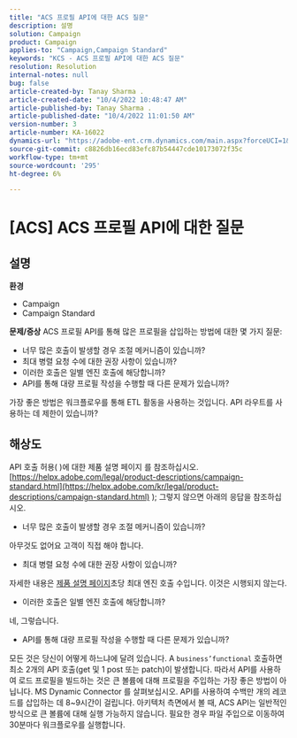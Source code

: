 ```yaml
---
title: "ACS 프로필 API에 대한 ACS 질문"
description: 설명
solution: Campaign
product: Campaign
applies-to: "Campaign,Campaign Standard"
keywords: "KCS - ACS 프로필 API에 대한 ACS 질문"
resolution: Resolution
internal-notes: null
bug: false
article-created-by: Tanay Sharma .
article-created-date: "10/4/2022 10:48:47 AM"
article-published-by: Tanay Sharma .
article-published-date: "10/4/2022 11:01:50 AM"
version-number: 3
article-number: KA-16022
dynamics-url: "https://adobe-ent.crm.dynamics.com/main.aspx?forceUCI=1&pagetype=entityrecord&etn=knowledgearticle&id=c2ea181f-d243-ed11-bba2-0022480868ff"
source-git-commit: c8826db16ecd83efc87b54447cde10173072f35c
workflow-type: tm+mt
source-wordcount: '295'
ht-degree: 6%

---
```


# [ACS] ACS 프로필 API에 대한 질문

## 설명

<b>환경</b>
- Campaign
- Campaign Standard



<b>문제/증상</b>
ACS 프로필 API를 통해 많은 프로필을 삽입하는 방법에 대한 몇 가지 질문:

- 너무 많은 호출이 발생할 경우 조절 메커니즘이 있습니까?
- 최대 병렬 요청 수에 대한 권장 사항이 있습니까?
- 이러한 호출은 일별 엔진 호출에 해당합니까?
- API를 통해 대량 프로필 작성을 수행할 때 다른 문제가 있습니까?


가장 좋은 방법은 워크플로우를 통해 ETL 활동을 사용하는 것입니다. API 라우트를 사용하는 데 제한이 있습니까?


## 해상도


API 호출 허용( )에 대한 제품 설명 페이지 를 참조하십시오.[https://helpx.adobe.com/legal/product-descriptions/campaign-standard.html](https://helpx.adobe.com/kr/legal/product-descriptions/campaign-standard.html) ); 그렇지 않으면 아래의 응답을 참조하십시오.



- 너무 많은 호출이 발생할 경우 조절 메커니즘이 있습니까?


아무것도 없어요 고객이 직접 해야 합니다.

- 최대 병렬 요청 수에 대한 권장 사항이 있습니까?


자세한 내용은 [제품 설명 페이지](https://helpx.adobe.com/kr/legal/product-descriptions/campaign-standard.html#)초당 최대 엔진 호출 수입니다. 이것은 시행되지 않는다.

- 이러한 호출은 일별 엔진 호출에 해당합니까?


네, 그렇습니다.

- API를 통해 대량 프로필 작성을 수행할 때 다른 문제가 있습니까?


모든 것은 당신이 어떻게 하느냐에 달려 있습니다. A `business’functional` 호출하면 최소 2개의 API 호출(get 및 1 post 또는 patch)이 발생합니다. 따라서 API를 사용하여 로드 프로필을 빌드하는 것은 큰 볼륨에 대해 프로필을 주입하는 가장 좋은 방법이 아닙니다. MS Dynamic Connector 를 살펴보십시오. API를 사용하여 수백만 개의 레코드를 삽입하는 데 8~9시간이 걸립니다. 아키텍처 측면에서 볼 때, ACS API는 일반적인 방식으로 큰 볼륨에 대해 실행 가능하지 않습니다. 필요한 경우 파일 주입으로 이동하여 30분마다 워크플로우를 실행합니다.

